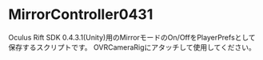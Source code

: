 MirrorController0431
====================
Oculus Rift SDK 0.4.3.1(Unity)用のMirrorモードのOn/OffをPlayerPrefsとして保存するスクリプトです。
OVRCameraRigにアタッチして使用してください。
